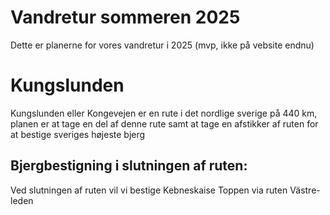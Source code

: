 # Vandretur sommeren 2025
Dette er planerne for vores vandretur i 2025 (mvp, ikke på vebsite endnu)

# Kungslunden
Kungslunden eller Kongevejen er en rute i det nordlige sverige på 440 km, planen er at tage en del af denne rute samt at tage en afstikker af ruten for at bestige sveriges højeste bjerg

## Bjergbestigning i slutningen af ruten:
Ved slutningen af ruten vil vi bestige Kebneskaise Toppen via ruten Västre-leden

